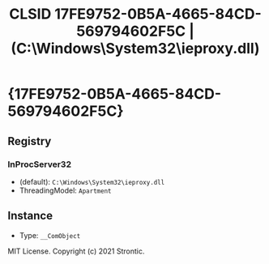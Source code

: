 ﻿---
title: "CLSID 17FE9752-0B5A-4665-84CD-569794602F5C | (C:\\Windows\\System32\\ieproxy.dll)"
excerpt: What is COM-Object CLSID 17FE9752-0B5A-4665-84CD-569794602F5C?
---

# {17FE9752-0B5A-4665-84CD-569794602F5C}


## Registry


### InProcServer32

* (default): `C:\Windows\System32\ieproxy.dll`
* ThreadingModel: `Apartment`

## Instance

* Type: `__ComObject`

MIT License. Copyright (c) 2021 Strontic.


